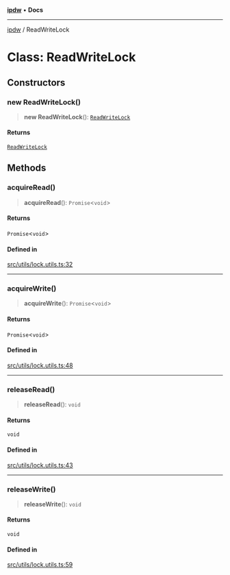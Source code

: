 [**ipdw**](../README.md) • **Docs**

***

[ipdw](../globals.md) / ReadWriteLock

# Class: ReadWriteLock

## Constructors

### new ReadWriteLock()

> **new ReadWriteLock**(): [`ReadWriteLock`](ReadWriteLock.md)

#### Returns

[`ReadWriteLock`](ReadWriteLock.md)

## Methods

### acquireRead()

> **acquireRead**(): `Promise`\<`void`\>

#### Returns

`Promise`\<`void`\>

#### Defined in

[src/utils/lock.utils.ts:32](https://github.com/humandataincome/ipdw/blob/cffd44f47ee394d38eaa57c50e77342565775d5e/src/utils/lock.utils.ts#L32)

***

### acquireWrite()

> **acquireWrite**(): `Promise`\<`void`\>

#### Returns

`Promise`\<`void`\>

#### Defined in

[src/utils/lock.utils.ts:48](https://github.com/humandataincome/ipdw/blob/cffd44f47ee394d38eaa57c50e77342565775d5e/src/utils/lock.utils.ts#L48)

***

### releaseRead()

> **releaseRead**(): `void`

#### Returns

`void`

#### Defined in

[src/utils/lock.utils.ts:43](https://github.com/humandataincome/ipdw/blob/cffd44f47ee394d38eaa57c50e77342565775d5e/src/utils/lock.utils.ts#L43)

***

### releaseWrite()

> **releaseWrite**(): `void`

#### Returns

`void`

#### Defined in

[src/utils/lock.utils.ts:59](https://github.com/humandataincome/ipdw/blob/cffd44f47ee394d38eaa57c50e77342565775d5e/src/utils/lock.utils.ts#L59)
